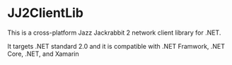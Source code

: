 # JJ2ClientLib
This is a cross-platform Jazz Jackrabbit 2 network client library for .NET.

It targets .NET standard 2.0 and it is compatible with .NET Framwork, .NET Core, .NET, and Xamarin

